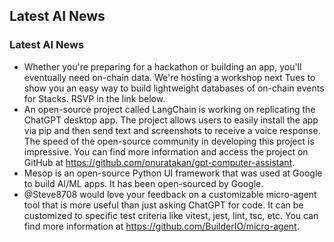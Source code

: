 ## Latest AI News
### Latest AI News
- Whether you're preparing for a hackathon or building an app, you'll eventually need on-chain data. We're hosting a workshop next Tues to show you an easy way to build lightweight databases of on-chain events for Stacks. RSVP in the link below.
- An open-source project called LangChain is working on replicating the ChatGPT desktop app. The project allows users to easily install the app via pip and then send text and screenshots to receive a voice response. The speed of the open-source community in developing this project is impressive. You can find more information and access the project on GitHub at https://github.com/onuratakan/gpt-computer-assistant.
- Mesop is an open-source Python UI framework that was used at Google to build AI/ML apps. It has been open-sourced by Google.
- @Steve8708 would love your feedback on a customizable micro-agent tool that is more useful than just asking ChatGPT for code. It can be customized to specific test criteria like vitest, jest, lint, tsc, etc. You can find more information at https://github.com/BuilderIO/micro-agent.